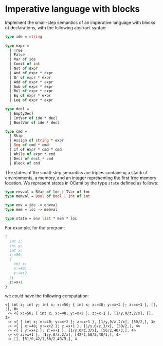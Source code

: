 # Imperative language with blocks

Implement the small-step semantics of an imperative language with blocks of declarations,
with the following abstract syntax:
```ocaml
type ide = string
  
type expr =
  | True
  | False
  | Var of ide
  | Const of int     
  | Not of expr
  | And of expr * expr
  | Or of expr * expr
  | Add of expr * expr
  | Sub of expr * expr
  | Mul of expr * expr
  | Eq of expr * expr
  | Leq of expr * expr

type decl =
  | EmptyDecl
  | IntVar of ide * decl
  | BoolVar of ide * decl

type cmd =
  | Skip
  | Assign of string * expr
  | Seq of cmd * cmd
  | If of expr * cmd * cmd
  | While of expr * cmd
  | Decl of decl * cmd
  | Block of cmd
```

The states of the small-step semantics are triples containing
a stack of environments, a memory, and an integer representing the first free memory location.
We represent states in OCaml by the type `state` defined as follows:
```ocaml
type envval = BVar of loc | IVar of loc
type memval = Bool of bool | Int of int

type env = ide -> envval
type mem = loc -> memval

type state = env list * mem * loc
```
   
For example, for the program:
```pascal
{
  int z;
  int y;
  int x;
  x:=50;
  {
    int x;
    x:=40;
    y:=x+2
  };
  z:=x+1
}
```
we could have the following computation:
```
<{ int z; int y; int x; x:=50; { int x; x:=40; y:=x+2 }; z:=x+1 }, [], [], 0>
 -> <{ x:=50; { int x; x:=40; y:=x+2 }; z:=x+1 }, [1/y,0/z,2/x], [], 3>
 -> <{ { int x; x:=40; y:=x+2 }; z:=x+1 }, [1/y,0/z,2/x], [50/2,], 3>
 -> <{ { x:=40; y:=x+2 }; z:=x+1 }, [1/y,0/z,3/x], [50/2,], 4>
 -> <{ { y:=x+2 }; z:=x+1 }, [1/y,0/z,3/x], [50/2,40/3,], 4>
 -> <{ z:=x+1 }, [1/y,0/z,2/x], [42/1,50/2,40/3,], 4>
 -> [], [51/0,42/1,50/2,40/3,], 4
 ```
 
